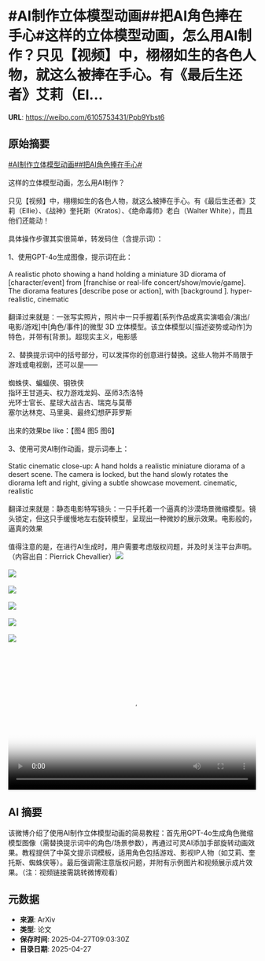 # #AI制作立体模型动画##把AI角色捧在手心#这样的立体模型动画，怎么用AI制作？只见【视频】中，栩栩如生的各色人物，就这么被捧在手心。有《最后生还者》艾莉（El...

**URL**: https://weibo.com/6105753431/Ppb9Ybst6

## 原始摘要

<a href="https://m.weibo.cn/search?containerid=231522type%3D1%26t%3D10%26q%3D%23AI%E5%88%B6%E4%BD%9C%E7%AB%8B%E4%BD%93%E6%A8%A1%E5%9E%8B%E5%8A%A8%E7%94%BB%23&amp;extparam=%23AI%E5%88%B6%E4%BD%9C%E7%AB%8B%E4%BD%93%E6%A8%A1%E5%9E%8B%E5%8A%A8%E7%94%BB%23" data-hide=""><span class="surl-text">#AI制作立体模型动画#</span></a><a href="https://m.weibo.cn/search?containerid=231522type%3D1%26t%3D10%26q%3D%23%E6%8A%8AAI%E8%A7%92%E8%89%B2%E6%8D%A7%E5%9C%A8%E6%89%8B%E5%BF%83%23&amp;extparam=%23%E6%8A%8AAI%E8%A7%92%E8%89%B2%E6%8D%A7%E5%9C%A8%E6%89%8B%E5%BF%83%23" data-hide=""><span class="surl-text">#把AI角色捧在手心#</span></a><br><br>这样的立体模型动画，怎么用AI制作？<br><br>只见【视频】中，栩栩如生的各色人物，就这么被捧在手心。有《最后生还者》艾莉（Ellie）、《战神》奎托斯（Kratos）、《绝命毒师》老白（Walter White），而且他们还能动！<br><br>具体操作步骤其实很简单，转发码住（含提示词）：<br><br>1、使用GPT-4o生成图像，提示词在此：<br><br>A realistic photo showing a hand holding a miniature 3D diorama of [character/event] from [franchise or real-life concert/show/movie/game]. The diorama features [describe pose or action], with [background ]. hyper-realistic, cinematic<br><br>翻译过来就是：一张写实照片，照片中一只手握着[系列作品或真实演唱会/演出/电影/游戏]中[角色/事件]的微型 3D 立体模型。该立体模型以[描述姿势或动作]为特色，并带有[背景]。超现实主义，电影感<br><br>2、替换提示词中的括号部分，可以发挥你的创意进行替换。这些人物并不局限于游戏或电视剧，还可以是——<br><br>蜘蛛侠、蝙蝠侠、钢铁侠<br>指环王甘道夫、权力游戏龙妈、巫师3杰洛特<br>光环士官长、星球大战古古、瑞克与莫蒂<br>塞尔达林克、马里奥、最终幻想萨菲罗斯<br><br>出来的效果be like：【图4 图5 图6】<br><br>3、使用可灵AI制作动画，提示词奉上：<br><br>Static cinematic close-up: A hand holds a realistic miniature diorama of a desert scene. The camera is locked, but the hand slowly rotates the diorama left and right, giving a subtle showcase movement. cinematic, realistic<br><br>翻译过来就是：静态电影特写镜头：一只手托着一个逼真的沙漠场景微缩模型。镜头锁定，但这只手缓慢地左右旋转模型，呈现出一种微妙的展示效果。电影般的，逼真的效果<br><br>值得注意的是，在进行AI生成时，用户需要考虑版权问题，并及时关注平台声明。（内容出自：Pierrick Chevallier）<img style="" src="https://tvax1.sinaimg.cn/large/006Fd7o3ly1i0v86spfsbj30uk0k0myg.jpg" referrerpolicy="no-referrer"><br><br><img style="" src="https://tvax4.sinaimg.cn/large/006Fd7o3ly1i0v86u60bwj30uk0k00tv.jpg" referrerpolicy="no-referrer"><br><br><img style="" src="https://tvax3.sinaimg.cn/large/006Fd7o3ly1i0v86t2ngcj30uk0k0jsq.jpg" referrerpolicy="no-referrer"><br><br><img style="" src="https://tvax1.sinaimg.cn/large/006Fd7o3gy1i0v869eoxmj30zk0npatf.jpg" referrerpolicy="no-referrer"><br><br><img style="" src="https://tvax1.sinaimg.cn/large/006Fd7o3gy1i0v86ai6bzj316o0sgkdy.jpg" referrerpolicy="no-referrer"><br><br><img style="" src="https://tvax2.sinaimg.cn/large/006Fd7o3gy1i0v86bs24qj30zk0nptt9.jpg" referrerpolicy="no-referrer"><br><br><br clear="both"><div style="clear: both"></div><video controls="controls" poster="https://tvax3.sinaimg.cn/orj480/006Fd7o3ly1i0v86s61bfj30uk0k0myg.jpg" style="width: 100%"><source src="https://f.video.weibocdn.com/o0/pGRdVysJlx08nNrrBWFG010412002Mdb0E010.mp4?label=mp4_720p&amp;template=1100x720.25.0&amp;ori=0&amp;ps=1CwnkDw1GXwCQx&amp;Expires=1745747925&amp;ssig=pd0Nd1jFwC&amp;KID=unistore,video"><source src="https://f.video.weibocdn.com/o0/GFslvLyolx08nNrrJeQo010412001L6Y0E010.mp4?label=mp4_hd&amp;template=732x480.25.0&amp;ori=0&amp;ps=1CwnkDw1GXwCQx&amp;Expires=1745747925&amp;ssig=9eZF3eIueo&amp;KID=unistore,video"><source src="https://f.video.weibocdn.com/o0/Qv9v0aDvlx08nNrrE5eE0104120017P20E010.mp4?label=mp4_ld&amp;template=548x360.25.0&amp;ori=0&amp;ps=1CwnkDw1GXwCQx&amp;Expires=1745747925&amp;ssig=jLCJWGgrY0&amp;KID=unistore,video"><p>视频无法显示，请前往<a href="https://video.weibo.com/show?fid=1034%3A5160006321111114" target="_blank" rel="noopener noreferrer">微博视频</a>观看。</p></video>

## AI 摘要

该微博介绍了使用AI制作立体模型动画的简易教程：首先用GPT-4o生成角色微缩模型图像（需替换提示词中的角色/场景参数），再通过可灵AI添加手部旋转动画效果。教程提供了中英文提示词模板，适用角色包括游戏、影视IP人物（如艾莉、奎托斯、蜘蛛侠等）。最后强调需注意版权问题，并附有示例图片和视频展示成片效果。（注：视频链接需跳转微博观看）

## 元数据

- **来源**: ArXiv
- **类型**: 论文
- **保存时间**: 2025-04-27T09:03:30Z
- **目录日期**: 2025-04-27
